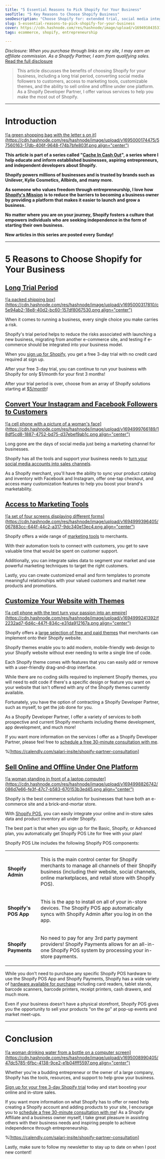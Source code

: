 ```yaml
---
title: "5 Essential Reasons to Pick Shopify for Your Business"
seoTitle: "5 Key Reasons to Choose Shopify Business"
seoDescription: "Choose Shopify for: extended trial, social media integration, marketing tools, customizable themes, and unified sales"
slug: 5-essential-reasons-to-pick-shopify-for-your-business
cover: https://cdn.hashnode.com/res/hashnode/image/upload/v1694910435315/6776ac22-8c88-4403-8464-72c866c6b26b.jpeg
tags: ecommerce, shopify, entrepreneurship

---
```


*Disclosure: When you purchase through links on my site, I may earn an affiliate commission. As a Shopify Partner, I earn from qualifying sales.* [Read the full disclosure](https://scrappedscript.com/disclaimers)

> This article discusses the benefits of choosing Shopify for your business, including a long trial period, converting social media followers to customers, access to marketing tools, customizable themes, and the ability to sell online and offline under one platform. As a Shopify Developer Partner, I offer various services to help you make the most out of Shopify.

---

# Introduction

[![a green shopping bag with the letter s on it](https://cdn.hashnode.com/res/hashnode/image/upload/v1695000174475/57560163-17db-406f-9648-f74b7bfe803f.png align="center")](https://shopify.pxf.io/c/4786087/1296288/13624)

**This article is part of a series called "**[**Cache In Cash Out**](https://scrappedscript.com/series/cache-in-cash-out)**", a series where I help educate and inform established businesses, aspiring entrepreneurs, and independent developers about Shopify.**

**Shopify powers millions of businesses and is trusted by brands such as Unilever, Kylie Cosmetics, Allbirds, and many more.**

**As someone who values freedom through entrepreneurship, I love how** [**Shopify's Mission**](http://shopify.pxf.io/5g1zrD) **is to reduce the barriers to becoming a business owner by providing a platform that makes it easier to launch and grow a business.**

**No matter where you are on your journey, Shopify fosters a culture that empowers individuals who are seeking independence in the form of starting their own business.**

**New articles in this series are posted every Sunday!**

---

# 5 Reasons to Choose Shopify for Your Business

## [Long Trial Period](https://shopify.pxf.io/c/4786087/1101159/13624)

[![a packed shipping box](https://cdn.hashnode.com/res/hashnode/image/upload/v1695000317810/c5e94ab2-18e8-40d2-bc60-157df8067530.png align="center")](https://shopify.pxf.io/c/4786087/1499969/13624)

When it comes to running a business, every single choice you make carries a risk.

Shopify's trial period helps to reduce the risks associated with launching a new business, migrating from another e-commerce site, and testing if e-commerce should be integrated into your business model.

When you [sign up for Shopify](https://shopify.pxf.io/c/4786087/1101159/13624), you get a free 3-day trial with no credit card required at sign up.

After your free 3-day trial, you can continue to run your business with Shopify for only $1/month for your first 3 months!

After your trial period is over, choose from an array of Shopify solutions starting at [$5/month](http://shopify.pxf.io/9gyqK4)!

## [Convert Your Instagram and Facebook Followers to Customers](http://shopify.pxf.io/XY2E7y)

[![a cell phone with a picture of a woman's face](https://cdn.hashnode.com/res/hashnode/image/upload/v1694999766189/18df5cd8-1887-4752-bd75-d37ebef9ab1c.png align="center")](https://shopify.pxf.io/c/4786087/1296283/13624?u=https%3A%2F%2Fwww.shopify.com%2Ffacebook-instagram)

Long gone are the days of social media just being a marketing channel for businesses.

Shopify has all the tools and support your business needs to [turn your social media accounts into sales channels](http://shopify.pxf.io/XY2E7y).

As a Shopify merchant, you'll have the ability to sync your product catalog and inventory with Facebook and Instagram, offer one-tap checkout, and access many customization features to help you boost your brand's marketability.

## [Access to Marketing Tools](https://shopify.pxf.io/c/4786087/1101159/13624)

[![a set of four screens displaying different forms](https://cdn.hashnode.com/res/hashnode/image/upload/v1694999396405/067883cc-644f-44c2-a317-9dc340e13ec4.png align="center")](https://shopify.pxf.io/c/4786087/1751933/13624?u=https%3A%2F%2Fwww.shopify.com%2Fmarketing-tools)

Shopify offers a wide range of [marketing tools](http://shopify.pxf.io/anrDaY) to merchants.

With their automation tools to connect with customers, you get to save valuable time that would be spent on customer support.

Additionally, you can integrate sales data to segment your market and use powerful marketing techniques to target the right customers.

Lastly, you can create customized email and form templates to promote meaningful relationships with your valued customers and market new products and promotions.

## [Customize Your Website with Themes](http://shopify.pxf.io/nLWVYR)

[![a cell phone with the text turn your passion into an empire](https://cdn.hashnode.com/res/hashnode/image/upload/v1694999241392/f2232ad7-6d4c-447f-834c-e31da912167a.png align="center")](https://shopify.pxf.io/c/4786087/1296184/13624)

Shopify offers a [large selection of free and paid themes](http://shopify.pxf.io/nLWVYR) that merchants can implement onto their Shopify website.

Shopify themes enable you to add modern, mobile-friendly web design to your Shopify website without ever needing to write a single line of code.

Each Shopify theme comes with features that you can easily add or remove with a user-friendly drag-and-drop interface.

While there are no coding skills required to implement Shopify themes, you will need to edit code if there's a specific design or feature you want on your website that isn't offered with any of the Shopify themes currently available.

Fortunately, you have the option of contracting a Shopify Developer Partner, such as myself, to get the job done for you.

As a Shopify Developer Partner, I offer a variety of services to both prospective and current Shopify merchants including theme development, app development, and much more!

If you want more information on the services I offer as a Shopify Developer Partner, please feel free to [schedule a free 30-minute consultation with me](https://calendly.com/salari-insite/shopify-partner-consultation).

%[https://calendly.com/salari-insite/shopify-partner-consultation] 

## [Sell Online and Offline Under One Platform](https://shopify.pxf.io/c/4786087/1296919/13624?POS=)

[![a woman standing in front of a laptop computer](https://cdn.hashnode.com/res/hashnode/image/upload/v1694998826742/086d7e66-fe3f-47c7-b583-670153b3ed45.png align="center")](https://shopify.pxf.io/c/4786087/1470354/13624)

Shopify is the best commerce solution for businesses that have both an e-commerce site and a brick-and-mortar store.

With [Shopify POS](http://shopify.pxf.io/anr97Z), you can easily integrate your online and in-store sales data and product inventory all under Shopify.

The best part is that when you sign up for the Basic, Shopify, or Advanced plan, you automatically get Shopify POS Lite for free with your plan!

Shopify POS Lite includes the following Shopify POS components:

<table><tbody><tr><td colspan="1" rowspan="1" colwidth="200"><p><strong>Shopify Admin</strong></p></td><td colspan="1" rowspan="1"><p>This is the main control center for Shopify merchants to manage all channels of their Shopify business (including their website, social channels, online marketplaces, and retail store with Shopify POS).</p></td></tr><tr><td colspan="1" rowspan="1" colwidth="200"><p><strong>Shopify's POS App</strong></p></td><td colspan="1" rowspan="1"><p>This is the app to install on all of your in-store devices. The Shopify POS app automatically syncs with Shopify Admin after you log in on the app.</p></td></tr><tr><td colspan="1" rowspan="1" colwidth="200"><p><strong>Shopify Payments</strong></p></td><td colspan="1" rowspan="1"><p>No need to pay for any 3rd party payment providers! Shopify Payments allows for an all-in-one Shopify POS system by processing your in-store payments.</p></td></tr></tbody></table>

While you don't need to purchase any specific Shopify POS hardware to use the Shopify POS App and Shopify Payments, Shopify has a wide variety of [hardware available for purchase](http://shopify.pxf.io/XY2v7a) including card readers, tablet stands, barcode scanners, barcode printers, receipt printers, cash drawers, and much more.

Even if your business doesn't have a physical storefront, Shopify POS gives you the opportunity to sell your products "on the go" at pop-up events and market meet-ups.

---

# Conclusion

[![a woman drinking water from a bottle on a computer screen](https://cdn.hashnode.com/res/hashnode/image/upload/v1695008990405/47dc5785-6fbc-4138-9ce2-e1b04fff5597.png align="center")](https://shopify.pxf.io/c/4786087/1296435/13624)

Whether you're a budding entrepreneur or the owner of a large company, Shopify has the tools, resources, and support to help grow your business.

[Sign up for your free 3-day Shopify trial](https://shopify.pxf.io/c/4786087/1101159/13624) today and start boosting your online and in-store sales.

If you want more information on what Shopify has to offer or need help creating a Shopify account and adding products to your site, I encourage you to [schedule a free 30-minute consultation with me](https://calendly.com/salari-insite/shopify-partner-consultation)! As a Shopify Affiliate and a business owner myself, I take great pleasure in assisting others with their business needs and inspiring people to achieve independence through entrepreneurship.

%[https://calendly.com/salari-insite/shopify-partner-consultation] 

Lastly, make sure to follow my newsletter to stay up to date on when I post new content!